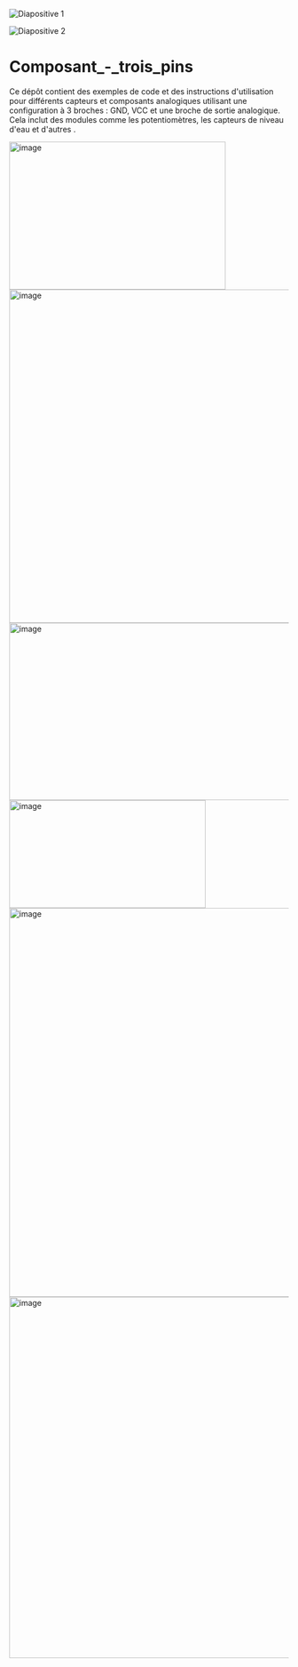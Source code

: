 


![Diapositive 1](https://github.com/user-attachments/assets/0ace3ed2-26e2-4a16-b44a-2b61a4aa9f67)

![Diapositive 2](https://github.com/user-attachments/assets/134c60b9-faa7-4ebd-9ed1-9ff74f0f39ea)





# Composant_-_trois_pins
Ce dépôt contient des exemples de code et des instructions d'utilisation pour différents capteurs et composants analogiques utilisant une configuration à 3 broches : GND, VCC et une broche de sortie analogique. Cela inclut des modules comme les potentiomètres, les capteurs de niveau d'eau et d'autres .


<img width="390" height="266" alt="image" src="https://github.com/user-attachments/assets/fdad617e-4e8a-4323-813d-b7eb9029a608" />




<img width="600" height="600" alt="image" src="https://github.com/user-attachments/assets/6da9b0bf-6b6b-465b-85d1-87742a1cf869" />




<img width="600" height="319" alt="image" src="https://github.com/user-attachments/assets/e195d56c-2f66-40cb-ae23-47cd9fbe5b4f" />



<img width="354" height="194" alt="image" src="https://github.com/user-attachments/assets/6bbbf381-5dd7-4898-913c-3373b5a3009a" />



<img width="700" height="700" alt="image" src="https://github.com/user-attachments/assets/0fc249fe-9595-4b95-a330-fbbe416aae71" />



<img width="650" height="650" alt="image" src="https://github.com/user-attachments/assets/34c70520-71b5-461c-8f48-3ae889733b3a" />





